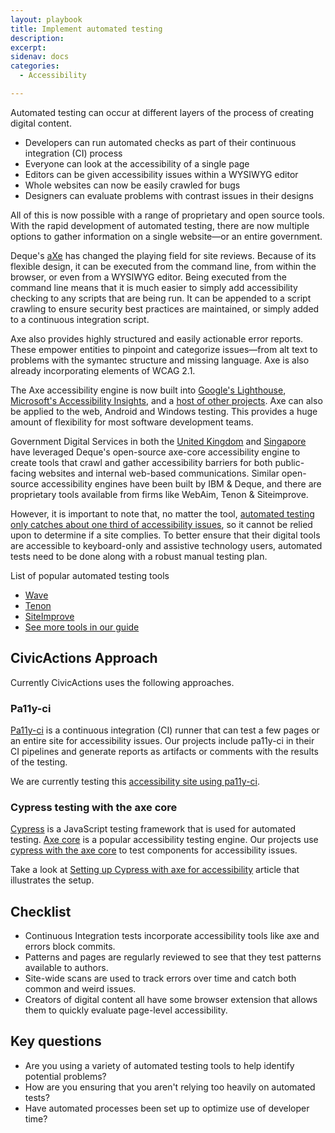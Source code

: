 ```yaml
---
layout: playbook
title: Implement automated testing
description: 
excerpt: 
sidenav: docs
categories:
  - Accessibility

---
```


Automated testing can occur at different layers of the process of creating digital content. 
* Developers can run automated checks as part of their continuous integration (CI) process
* Everyone can look at the accessibility of a single page
* Editors can be given accessibility issues within a WYSIWYG editor
* Whole websites can now be easily crawled for bugs 
* Designers can evaluate problems with contrast issues in their designs

All of this is now possible with a range of proprietary and open source tools. With the rapid development of automated testing, there are now multiple options to gather information on a single website—or an entire government.

Deque's [aXe](https://www.deque.com/axe/) has changed the playing field for site reviews. Because of its flexible design, it can be executed from the command line, from within the browser, or even from a WYSIWYG editor. Being executed from the command line means that it is much easier to simply add accessibility checking to any scripts that are being run. It can be appended to a script crawling to ensure security best practices are maintained, or simply added to a continuous integration script.

Axe also provides highly structured and easily actionable error reports. These empower entities to pinpoint and categorize issues—from alt text to problems with the symantec structure and missing language. Axe is also already incorporating elements of WCAG 2.1.

The Axe accessibility engine is now built into [Google's Lighthouse](https://developers.google.com/web/tools/lighthouse/), [Microsoft's Accessibility Insights](https://accessibilityinsights.io/), and a [host of other projects](https://github.com/dequelabs/axe-core/blob/develop/doc/projects.md). Axe can also be applied to the web, Android and Windows testing. This provides a huge amount of flexibility for most software development teams.

Government Digital Services in both the [United Kingdom](https://github.com/alphagov/accessibility-monitoring) and [Singapore](https://github.com/GovTechSG/purple-hats) have leveraged Deque's open-source axe-core accessibility engine to create tools that crawl and gather accessibility barriers for both public-facing websites and internal web-based communications. Similar open-source accessibility engines have been built by IBM & Deque, and there are proprietary tools available from firms like WebAim, Tenon & Siteimprove.

However, it is important to note that, no matter the tool, [automated testing only catches about one third of accessibility issues](https://alphagov.github.io/accessibility-tool-audit/), so it cannot be relied upon to determine if a site complies. To better ensure that their digital tools are accessible to keyboard-only and assistive technology users, automated tests need to be done along with a robust manual testing plan.

List of popular automated testing tools
* [Wave](http://wave.webaim.org/extension/)
* [Tenon](https://tenon.io/)
* [SiteImprove](https://chrome.google.com/webstore/detail/siteimprove-browser-exten/amoojkmllfodlpgmdnclkgdnejgpeada)
* [See more tools in our guide](/guide/tools)

## CivicActions Approach

Currently CivicActions uses the following approaches.

### Pa11y-ci

[Pa11y-ci](https://github.com/pa11y/pa11y-ci) is a continuous integration (CI) runner that can test a few pages or an entire site for accessibility issues. Our projects include pa11y-ci in their CI pipelines and generate reports as artifacts or comments with the results of the testing.

We are currently testing this [accessibility site using pa11y-ci](https://github.com/CivicActions/accessibility/tree/main/.github/workflows#pa11yyml).

### Cypress testing with the axe core

[Cypress](https://www.cypress.io/) is a JavaScript testing framework that is used for automated testing. [Axe core](https://github.com/dequelabs/axe-core) is a popular accessibility testing engine. Our projects use [cypress with the axe core](https://github.com/component-driven/cypress-axe) to test components for accessibility issues.

Take a look at [Setting up Cypress with axe for accessibility](https://timdeschryver.dev/blog/setting-up-cypress-with-axe-for-accessibility) article that illustrates the setup.

## Checklist

* Continuous Integration tests incorporate accessibility tools like axe and errors block commits.
* Patterns and pages are regularly reviewed to see that they test patterns available to authors.
* Site-wide scans are used to track errors over time and catch both common and weird issues.
* Creators of digital content all have some browser extension that allows them to quickly evaluate page-level accessibility.

## Key questions

* Are you using a variety of automated testing tools to help identify potential problems?
* How are you ensuring that you aren't relying too heavily on automated tests?
* Have automated processes been set up to optimize use of developer time?
